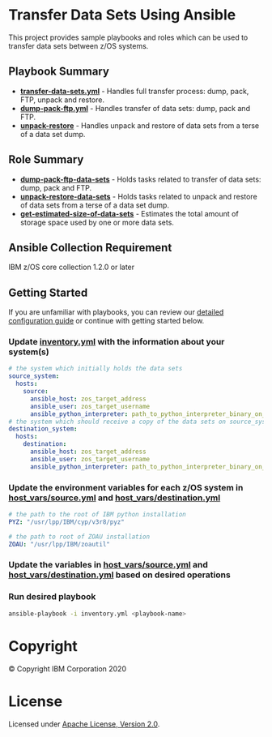 # Transfer Data Sets Using Ansible

This project provides sample playbooks and roles which can be used to transfer data sets between z/OS systems.

## Playbook Summary

- [**transfer-data-sets.yml**](transfer-data-sets.yml) - Handles full transfer process: dump, pack, FTP, unpack and restore.
- [**dump-pack-ftp.yml**](dump-pack-ftp.yml) - Handles transfer of data sets: dump, pack and FTP.
- [**unpack-restore**](unpack-restore.yml) - Handles unpack and restore of data sets from a terse of a data set dump.

## Role Summary

- [**dump-pack-ftp-data-sets**](roles/dump-pack-ftp-data-sets/README.md) - Holds tasks related to transfer of data sets: dump, pack and FTP.
- [**unpack-restore-data-sets**](roles/unpack-restore-data-sets/README.md) - Holds tasks related to unpack and restore of data sets from a terse of a data set dump.
- [**get-estimated-size-of-data-sets**](roles/get-estimated-size-of-data-sets/README.md) - Estimates the total amount of storage space used by one or more data sets.

## Ansible Collection Requirement

   IBM z/OS core collection 1.2.0 or later

## Getting Started

If you are unfamiliar with playbooks, you can review our
[detailed configuration guide](../../../docs/share/configuration_guide.md) or
continue with getting started below.

### Update [inventory.yml](inventory.yml) with the information about your system(s)

```yaml
# the system which initially holds the data sets
source_system:
  hosts:
    source:
      ansible_host: zos_target_address
      ansible_user: zos_target_username
      ansible_python_interpreter: path_to_python_interpreter_binary_on_zos_target
# the system which should receive a copy of the data sets on source_system
destination_system:
  hosts:
    destination:
      ansible_host: zos_target_address
      ansible_user: zos_target_username
      ansible_python_interpreter: path_to_python_interpreter_binary_on_zos_target
```

### Update the environment variables for each z/OS system in [host_vars/source.yml](host_vars/source.yml) and [host_vars/destination.yml](host_vars/destination.yml)

```yaml
# the path to the root of IBM python installation
PYZ: "/usr/lpp/IBM/cyp/v3r8/pyz"

# the path to root of ZOAU installation
ZOAU: "/usr/lpp/IBM/zoautil"
```

### Update the variables in [host_vars/source.yml](host_vars/source.yml) and [host_vars/destination.yml](host_vars/destination.yml) based on desired operations

### Run desired playbook

```bash
ansible-playbook -i inventory.yml <playbook-name>
```

# Copyright

© Copyright IBM Corporation 2020

# License

Licensed under [Apache License,
Version 2.0](https://opensource.org/licenses/Apache-2.0).
